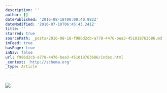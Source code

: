 ```yaml
---
description: ''
author: []
datePublished: '2016-08-18T00:00:40.982Z'
dateModified: '2016-07-10T06:45:43.241Z'
title: ''
starred: true
sourcePath: _posts/2016-08-18-f986d2cb-a778-4476-bea3-451018763686.md
inFeed: true
hasPage: true
inNav: false
url: f986d2cb-a778-4476-bea3-451018763686/index.html
_context: 'http://schema.org'
_type: Article

---
```

![](https://the-grid-user-content.s3-us-west-2.amazonaws.com/20012e7b-4b2a-4851-8f98-a1cb10d73633.jpg)